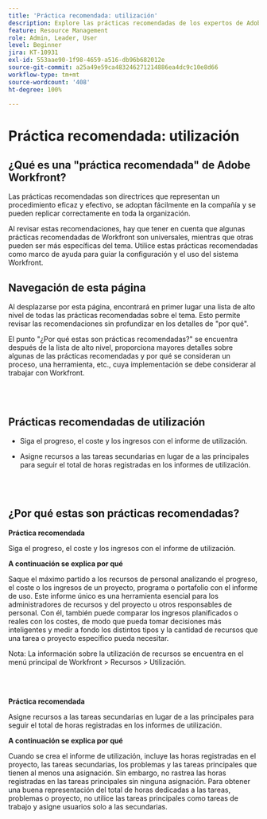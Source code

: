 ```yaml
---
title: 'Práctica recomendada: utilización'
description: Explore las prácticas recomendadas de los expertos de Adobe Workfront acerca de la configuración, administración y uso del informe de utilización.
feature: Resource Management
role: Admin, Leader, User
level: Beginner
jira: KT-10931
exl-id: 553aae90-1f98-4659-a516-db96b682012e
source-git-commit: a25a49e59ca483246271214886ea4dc9c10e8d66
workflow-type: tm+mt
source-wordcount: '408'
ht-degree: 100%

---
```


# Práctica recomendada: utilización

## ¿Qué es una &quot;práctica recomendada&quot; de Adobe Workfront?

Las prácticas recomendadas son directrices que representan un procedimiento eficaz y efectivo, se adoptan fácilmente en la compañía y se pueden replicar correctamente en toda la organización.

Al revisar estas recomendaciones, hay que tener en cuenta que algunas prácticas recomendadas de Workfront son universales, mientras que otras pueden ser más específicas del tema. Utilice estas prácticas recomendadas como marco de ayuda para guiar la configuración y el uso del sistema Workfront.

## Navegación de esta página

Al desplazarse por esta página, encontrará en primer lugar una lista de alto nivel de todas las prácticas recomendadas sobre el tema. Esto permite revisar las recomendaciones sin profundizar en los detalles de &quot;por qué&quot;.

El punto &quot;¿Por qué estas son prácticas recomendadas?&quot; se encuentra después de la lista de alto nivel, proporciona mayores detalles sobre algunas de las prácticas recomendadas y por qué se consideran un proceso, una herramienta, etc., cuya implementación se debe considerar al trabajar con Workfront.

</br>
</br>

## Prácticas recomendadas de utilización

* Siga el progreso, el coste y los ingresos con el informe de utilización.

* Asigne recursos a las tareas secundarias en lugar de a las principales para seguir el total de horas registradas en los informes de utilización.

</br>
</br>

## ¿Por qué estas son prácticas recomendadas?

**Práctica recomendada**

Siga el progreso, el coste y los ingresos con el informe de utilización.



**A continuación se explica por qué**

Saque el máximo partido a los recursos de personal analizando el progreso, el coste o los ingresos de un proyecto, programa o portafolio con el informe de uso. Este informe único es una herramienta esencial para los administradores de recursos y del proyecto u otros responsables de personal. Con él, también puede comparar los ingresos planificados o reales con los costes, de modo que pueda tomar decisiones más inteligentes y medir a fondo los distintos tipos y la cantidad de recursos que una tarea o proyecto específico pueda necesitar.



Nota: La información sobre la utilización de recursos se encuentra en el menú principal de Workfront > Recursos > Utilización.

</br>
</br>

**Práctica recomendada**

Asigne recursos a las tareas secundarias en lugar de a las principales para seguir el total de horas registradas en los informes de utilización.



**A continuación se explica por qué**

Cuando se crea el informe de utilización, incluye las horas registradas en el proyecto, las tareas secundarias, los problemas y las tareas principales que tienen al menos una asignación. Sin embargo, no rastrea las horas registradas en las tareas principales sin ninguna asignación. Para obtener una buena representación del total de horas dedicadas a las tareas, problemas o proyecto, no utilice las tareas principales como tareas de trabajo y asigne usuarios solo a las secundarias.
